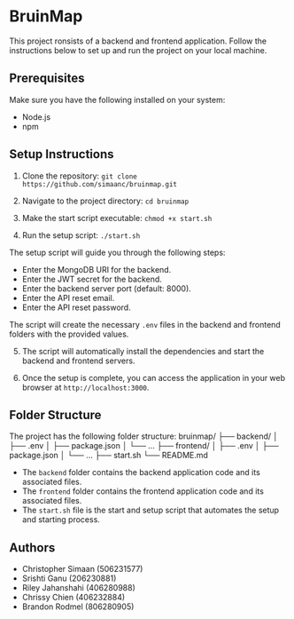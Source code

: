 # BruinMap

This project ronsists of a backend and frontend application. Follow the instructions below to set up and run the project on your local machine.

## Prerequisites

Make sure you have the following installed on your system:

- Node.js
- npm

## Setup Instructions

1. Clone the repository:
`git clone https://github.com/simaanc/bruinmap.git`

2. Navigate to the project directory:
`cd bruinmap`

3. Make the start script executable:
`chmod +x start.sh`

4. Run the setup script:
`./start.sh`

The setup script will guide you through the following steps:

- Enter the MongoDB URI for the backend.
- Enter the JWT secret for the backend.
- Enter the backend server port (default: 8000).
- Enter the API reset email.
- Enter the API reset password.

The script will create the necessary `.env` files in the backend and frontend folders with the provided values.

5. The script will automatically install the dependencies and start the backend and frontend servers.

6. Once the setup is complete, you can access the application in your web browser at `http://localhost:3000`.

## Folder Structure

The project has the following folder structure:
bruinmap/
├── backend/
│   ├── .env
│   ├── package.json
│   └── ...
├── frontend/
│   ├── .env
│   ├── package.json
│   └── ...
├── start.sh
└── README.md

- The `backend` folder contains the backend application code and its associated files.
- The `frontend` folder contains the frontend application code and its associated files.
- The `start.sh` file is the start and setup script that automates the setup  and starting process.

## Authors
* Christopher Simaan (506231577)
* Srishti Ganu (206230881)
* Riley Jahanshahi (406280988)
* Chrissy Chien (406232884)
* Brandon Rodmel (806280905)